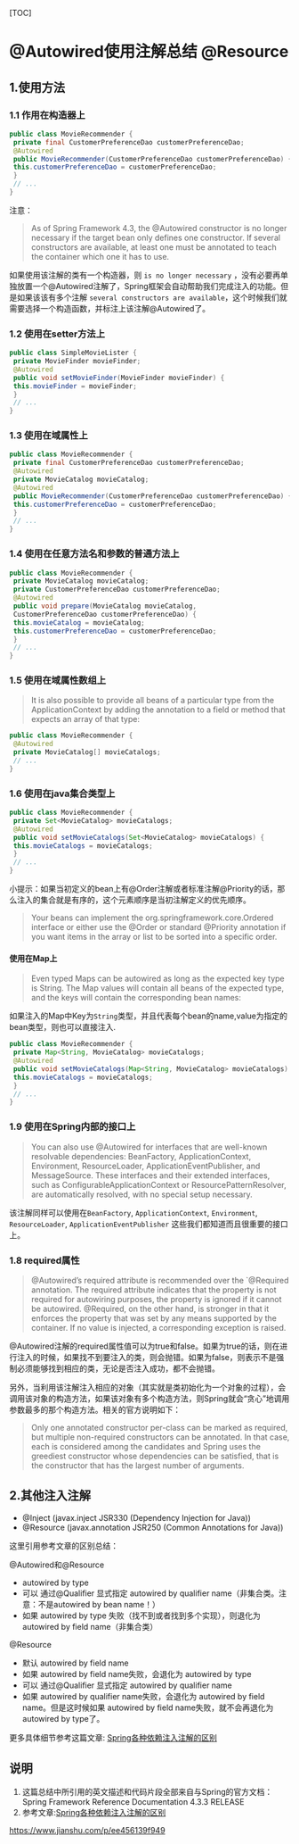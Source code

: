 [TOC]



# @Autowired使用注解总结 @Resource

## 1.使用方法

### 1.1 作用在构造器上

```java
public class MovieRecommender {
 private final CustomerPreferenceDao customerPreferenceDao;
 @Autowired
 public MovieRecommender(CustomerPreferenceDao customerPreferenceDao) {
 this.customerPreferenceDao = customerPreferenceDao;
 }
 // ...
}
```

注意：

> As of Spring Framework 4.3, the @Autowired constructor is no longer necessary if the target
> bean only defines one constructor. If several constructors are available, at least one must be
> annotated to teach the container which one it has to use.

如果使用该注解的类有一个构造器，则 `is no longer necessary` ，没有必要再单独放置一个@Autowired注解了，Spring框架会自动帮助我们完成注入的功能。但是如果该该有多个注解 `several constructors are available`，这个时候我们就需要选择一个构造函数，并标注上该注解@Autowired了。

### 1.2 使用在setter方法上

```java
public class SimpleMovieLister {
 private MovieFinder movieFinder;
 @Autowired
 public void setMovieFinder(MovieFinder movieFinder) {
 this.movieFinder = movieFinder;
 }
 // ...
}
```

### 1.3 使用在域属性上

```java
public class MovieRecommender {
 private final CustomerPreferenceDao customerPreferenceDao;
 @Autowired
 private MovieCatalog movieCatalog;
 @Autowired
 public MovieRecommender(CustomerPreferenceDao customerPreferenceDao) {
 this.customerPreferenceDao = customerPreferenceDao;
 }
 // ...
}
```

### 1.4 使用在任意方法名和参数的普通方法上



```java
public class MovieRecommender {
 private MovieCatalog movieCatalog;
 private CustomerPreferenceDao customerPreferenceDao;
 @Autowired
 public void prepare(MovieCatalog movieCatalog,
 CustomerPreferenceDao customerPreferenceDao) {
 this.movieCatalog = movieCatalog;
 this.customerPreferenceDao = customerPreferenceDao;
 }
 // ...
}
```

### 1.5 使用在域属性数组上

> It is also possible to provide all beans of a particular type from the ApplicationContext by adding
> the annotation to a field or method that expects an array of that type:



```java
public class MovieRecommender {
 @Autowired
 private MovieCatalog[] movieCatalogs;
 // ...
}
```

### 1.6 使用在java集合类型上



```java
public class MovieRecommender {
 private Set<MovieCatalog> movieCatalogs;
 @Autowired
 public void setMovieCatalogs(Set<MovieCatalog> movieCatalogs) {
 this.movieCatalogs = movieCatalogs;
 }
 // ...
}
```

小提示：如果当初定义的bean上有@Order注解或者标准注解@Priority的话，那么注入的集合就是有序的，这个元素顺序是当初注解定义的优先顺序。

> Your beans can implement the org.springframework.core.Ordered interface or either use
> the @Order or standard @Priority annotation if you want items in the array or list to be sorted
> into a specific order.

#### 使用在Map上

> Even typed Maps can be autowired as long as the expected key type is String. The Map values will
> contain all beans of the expected type, and the keys will contain the corresponding bean names:

如果注入的Map中Key为`String`类型，并且代表每个bean的name,value为指定的bean类型，则也可以直接注入.



```java
public class MovieRecommender {
 private Map<String, MovieCatalog> movieCatalogs;
 @Autowired
 public void setMovieCatalogs(Map<String, MovieCatalog> movieCatalogs) {
 this.movieCatalogs = movieCatalogs;
 }
 // ...
}
```

### 1.9 使用在Spring内部的接口上

> You can also use @Autowired for interfaces that are well-known resolvable
> dependencies: BeanFactory, ApplicationContext, Environment, ResourceLoader,
> ApplicationEventPublisher, and MessageSource. These interfaces and their extended
> interfaces, such as ConfigurableApplicationContext or ResourcePatternResolver, are
> automatically resolved, with no special setup necessary.

该注解同样可以使用在`BeanFactory`, `ApplicationContext`, `Environment`, `ResourceLoader`,
`ApplicationEventPublisher` 这些我们都知道而且很重要的接口上。

### 1.8 required属性

> @Autowired’s required attribute is recommended over the `@Required
> annotation. The required attribute indicates that the property is not required for autowiring purposes, the property is ignored if it cannot be autowired. @Required, on the other hand, is
> stronger in that it enforces the property that was set by any means supported by the container. If
> no value is injected, a corresponding exception is raised.

@Autowired注解的required属性值可以为true和false。如果为true的话，则在进行注入的时候，如果找不到要注入的类，则会抛错。如果为false，则表示不是强制必须能够找到相应的类，无论是否注入成功，都不会抛错。

另外，当利用该注解注入相应的对象（其实就是类初始化为一个对象的过程），会调用该对象的构造方法，如果该对象有多个构造方法，则Spring就会“贪心”地调用参数最多的那个构造方法。相关的官方说明如下：

> Only one annotated constructor per-class can be marked as required, but multiple non-required
> constructors can be annotated. In that case, each is considered among the candidates and Spring
> uses the greediest constructor whose dependencies can be satisfied, that is the constructor that
> has the largest number of arguments.

## 2.其他注入注解

- @Inject (javax.inject JSR330 (Dependency Injection for Java))
- @Resource (javax.annotation JSR250 (Common Annotations for Java))

这里引用参考文章的区别总结：

@Autowired和@Resource

- autowired by type
- 可以 通过@Qualifier 显式指定 autowired by qualifier name（非集合类。注意：不是autowired by bean name！）
- 如果 autowired by type 失败（找不到或者找到多个实现），则退化为autowired by field name（非集合类）

@Resource

- 默认 autowired by field name
- 如果 autowired by field name失败，会退化为 autowired by type
- 可以 通过@Qualifier 显式指定 autowired by qualifier name
- 如果 autowired by qualifier name失败，会退化为 autowired by field name。但是这时候如果 autowired by field name失败，就不会再退化为autowired by type了。

更多具体细节参考这篇文章: [Spring各种依赖注入注解的区别](https://link.jianshu.com/?t=http://blog.arganzheng.me/posts/difference-between-inject-resource-autowired-anotation.html)

## 说明

1. 这篇总结中所引用的英文描述和代码片段全部来自与Spring的官方文档：Spring Framework Reference Documentation 4.3.3 RELEASE
2. 参考文章:[Spring各种依赖注入注解的区别](https://link.jianshu.com/?t=http://blog.arganzheng.me/posts/difference-between-inject-resource-autowired-anotation.html)





https://www.jianshu.com/p/ee456139f949